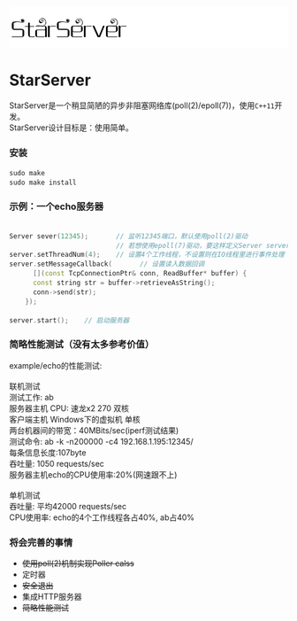 ![](doc/logo.png)
# StarServer
StarServer是一个稍显简陋的异步非阻塞网络库(poll(2)/epoll(7))，使用`C++11`开发。<br>StarServer设计目标是：使用简单。

### 安装
```cpp
sudo make
sudo make install
```


### 示例：一个echo服务器
```cpp

Server sever(12345);       // 监听12345端口，默认使用poll(2)驱动
                           // 若想使用epoll(7)驱动，要这样定义Server server(12345, "Epoller")
server.setThreadNum(4);    // 设置4个工作线程，不设置则在IO线程里进行事件处理
server.setMessageCallback(       // 设置读入数据回调
      [](const TcpConnectionPtr& conn, ReadBuffer* buffer) {
      const string str = buffer->retrieveAsString();
      conn->send(str);
    });
   
server.start();    // 启动服务器
```
### 简略性能测试（没有太多参考价值）
example/echo的性能测试:<br>
<br>
联机测试<br>
测试工作: ab<br>
服务器主机 CPU: 速龙x2 270 双核<br>
客户端主机 Windows下的虚拟机 单核<br>
两台机器间的带宽：40MBits/sec(iperf测试结果)<br>
测试命令: ab -k -n200000 -c4 192.168.1.195:12345/<br>
每条信息长度:107byte<br>
吞吐量: 1050 requests/sec<br>
服务器主机echo的CPU使用率:20%(网速跟不上)<br>
<br>
单机测试<br>
吞吐量: 平均42000 requests/sec<br>
CPU使用率: echo的4个工作线程各占40%, ab占40%<br>


### 将会完善的事情
- ~~使用poll(2)机制实现Poller calss~~
- 定时器
- ~~安全退出~~
- 集成HTTP服务器
- ~~简略性能测试~~
